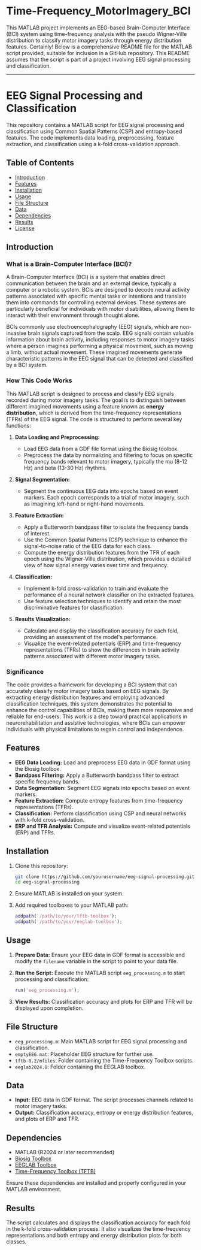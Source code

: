 # Time-Frequency_MotorImagery_BCI
This MATLAB project implements an EEG-based Brain-Computer Interface (BCI) system using time-frequency analysis with the pseudo Wigner-Ville distribution to classify motor imagery tasks through energy distribution features.
Certainly! Below is a comprehensive README file for the MATLAB script provided, suitable for inclusion in a GitHub repository. This README assumes that the script is part of a project involving EEG signal processing and classification.

---

# EEG Signal Processing and Classification

This repository contains a MATLAB script for EEG signal processing and classification using Common Spatial Patterns (CSP) and entropy-based features. The code implements data loading, preprocessing, feature extraction, and classification using a k-fold cross-validation approach.

## Table of Contents

- [Introduction](#introduction)
- [Features](#features)
- [Installation](#installation)
- [Usage](#usage)
- [File Structure](#file-structure)
- [Data](#data)
- [Dependencies](#dependencies)
- [Results](#results)
- [License](#license)

## Introduction

### What is a Brain-Computer Interface (BCI)?

A Brain-Computer Interface (BCI) is a system that enables direct communication between the brain and an external device, typically a computer or a robotic system. BCIs are designed to decode neural activity patterns associated with specific mental tasks or intentions and translate them into commands for controlling external devices. These systems are particularly beneficial for individuals with motor disabilities, allowing them to interact with their environment through thought alone.

BCIs commonly use electroencephalography (EEG) signals, which are non-invasive brain signals captured from the scalp. EEG signals contain valuable information about brain activity, including responses to motor imagery tasks where a person imagines performing a physical movement, such as moving a limb, without actual movement. These imagined movements generate characteristic patterns in the EEG signal that can be detected and classified by a BCI system.

### How This Code Works

This MATLAB script is designed to process and classify EEG signals recorded during motor imagery tasks. The goal is to distinguish between different imagined movements using a feature known as **energy distribution**, which is derived from the time-frequency representations (TFRs) of the EEG signal. The code is structured to perform several key functions:

1. **Data Loading and Preprocessing:**
   - Load EEG data from a GDF file format using the Biosig toolbox.
   - Preprocess the data by normalizing and filtering to focus on specific frequency bands relevant to motor imagery, typically the mu (8-12 Hz) and beta (13-30 Hz) rhythms.

2. **Signal Segmentation:**
   - Segment the continuous EEG data into epochs based on event markers. Each epoch corresponds to a trial of motor imagery, such as imagining left-hand or right-hand movements.

3. **Feature Extraction:**
   - Apply a Butterworth bandpass filter to isolate the frequency bands of interest.
   - Use the Common Spatial Patterns (CSP) technique to enhance the signal-to-noise ratio of the EEG data for each class.
   - Compute the energy distribution features from the TFR of each epoch using the Wigner-Ville distribution, which provides a detailed view of how signal energy varies over time and frequency.

4. **Classification:**
   - Implement k-fold cross-validation to train and evaluate the performance of a neural network classifier on the extracted features.
   - Use feature selection techniques to identify and retain the most discriminative features for classification.

5. **Results Visualization:**
   - Calculate and display the classification accuracy for each fold, providing an assessment of the model's performance.
   - Visualize the event-related potentials (ERP) and time-frequency representations (TFRs) to show the differences in brain activity patterns associated with different motor imagery tasks.

### Significance

The code provides a framework for developing a BCI system that can accurately classify motor imagery tasks based on EEG signals. By extracting energy distribution features and employing advanced classification techniques, this system demonstrates the potential to enhance the control capabilities of BCIs, making them more responsive and reliable for end-users. This work is a step toward practical applications in neurorehabilitation and assistive technologies, where BCIs can empower individuals with physical limitations to regain control and independence.

## Features

- **EEG Data Loading:** Load and preprocess EEG data in GDF format using the Biosig toolbox.
- **Bandpass Filtering:** Apply a Butterworth bandpass filter to extract specific frequency bands.
- **Data Segmentation:** Segment EEG signals into epochs based on event markers.
- **Feature Extraction:** Compute entropy features from time-frequency representations (TFRs).
- **Classification:** Perform classification using CSP and neural networks with k-fold cross-validation.
- **ERP and TFR Analysis:** Compute and visualize event-related potentials (ERP) and TFRs.

## Installation

1. Clone this repository:

   ```bash
   git clone https://github.com/yourusername/eeg-signal-processing.git
   cd eeg-signal-processing
   ```

2. Ensure MATLAB is installed on your system.

3. Add required toolboxes to your MATLAB path:

   ```matlab
   addpath('/path/to/your/tftb-toolbox');
   addpath('/path/to/your/eeglab-toolbox');
   ```

## Usage

1. **Prepare Data:** Ensure your EEG data in GDF format is accessible and modify the `filename` variable in the script to point to your data file.

2. **Run the Script:** Execute the MATLAB script `eeg_processing.m` to start processing and classification:

   ```matlab
   run('eeg_processing.m');
   ```

3. **View Results:** Classification accuracy and plots for ERP and TFR will be displayed upon completion.

## File Structure

- `eeg_processing.m`: Main MATLAB script for EEG signal processing and classification.
- `emptyEEG.mat`: Placeholder EEG structure for further use.
- `tftb-0.2/mfiles`: Folder containing the Time-Frequency Toolbox scripts.
- `eeglab2024.0`: Folder containing the EEGLAB toolbox.

## Data

- **Input:** EEG data in GDF format. The script processes channels related to motor imagery tasks.
- **Output:** Classification accuracy, entropy or energy distribution features, and plots of ERP and TFR.

## Dependencies

- MATLAB (R2024 or later recommended)
- [Biosig Toolbox](https://sourceforge.net/projects/biosig/)
- [EEGLAB Toolbox](https://sccn.ucsd.edu/eeglab/)
- [Time-Frequency Toolbox (TFTB)](https://tftb.nongnu.org/)

Ensure these dependencies are installed and properly configured in your MATLAB environment.

## Results

The script calculates and displays the classification accuracy for each fold in the k-fold cross-validation process. It also visualizes the time-frequency representations and both entropy and energy distribution plots for both classes.

